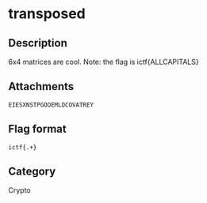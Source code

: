# transposed

## Description

6x4 matrices are cool.
Note: the flag is ictf{ALLCAPITALS}

## Attachments
 
`EIESXNSTPGOOEMLDCOVATREY`

## Flag format

`ictf{.+}`  

## Category

Crypto
